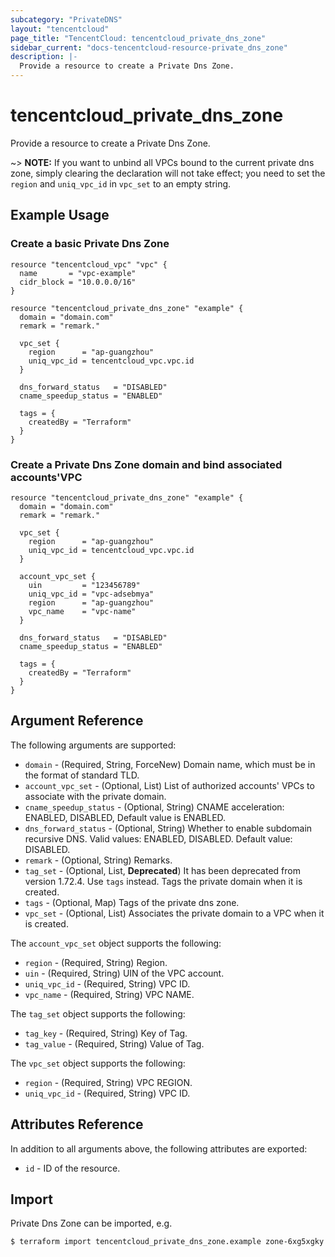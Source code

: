 ```yaml
---
subcategory: "PrivateDNS"
layout: "tencentcloud"
page_title: "TencentCloud: tencentcloud_private_dns_zone"
sidebar_current: "docs-tencentcloud-resource-private_dns_zone"
description: |-
  Provide a resource to create a Private Dns Zone.
---
```


# tencentcloud_private_dns_zone

Provide a resource to create a Private Dns Zone.

~> **NOTE:** If you want to unbind all VPCs bound to the current private dns zone, simply clearing the declaration will not take effect; you need to set the `region` and `uniq_vpc_id` in `vpc_set` to an empty string.

## Example Usage

### Create a basic Private Dns Zone

```hcl
resource "tencentcloud_vpc" "vpc" {
  name       = "vpc-example"
  cidr_block = "10.0.0.0/16"
}

resource "tencentcloud_private_dns_zone" "example" {
  domain = "domain.com"
  remark = "remark."

  vpc_set {
    region      = "ap-guangzhou"
    uniq_vpc_id = tencentcloud_vpc.vpc.id
  }

  dns_forward_status   = "DISABLED"
  cname_speedup_status = "ENABLED"

  tags = {
    createdBy = "Terraform"
  }
}
```

### Create a Private Dns Zone domain and bind associated accounts'VPC

```hcl
resource "tencentcloud_private_dns_zone" "example" {
  domain = "domain.com"
  remark = "remark."

  vpc_set {
    region      = "ap-guangzhou"
    uniq_vpc_id = tencentcloud_vpc.vpc.id
  }

  account_vpc_set {
    uin         = "123456789"
    uniq_vpc_id = "vpc-adsebmya"
    region      = "ap-guangzhou"
    vpc_name    = "vpc-name"
  }

  dns_forward_status   = "DISABLED"
  cname_speedup_status = "ENABLED"

  tags = {
    createdBy = "Terraform"
  }
}
```

## Argument Reference

The following arguments are supported:

* `domain` - (Required, String, ForceNew) Domain name, which must be in the format of standard TLD.
* `account_vpc_set` - (Optional, List) List of authorized accounts' VPCs to associate with the private domain.
* `cname_speedup_status` - (Optional, String) CNAME acceleration: ENABLED, DISABLED, Default value is ENABLED.
* `dns_forward_status` - (Optional, String) Whether to enable subdomain recursive DNS. Valid values: ENABLED, DISABLED. Default value: DISABLED.
* `remark` - (Optional, String) Remarks.
* `tag_set` - (Optional, List, **Deprecated**) It has been deprecated from version 1.72.4. Use `tags` instead. Tags the private domain when it is created.
* `tags` - (Optional, Map) Tags of the private dns zone.
* `vpc_set` - (Optional, List) Associates the private domain to a VPC when it is created.

The `account_vpc_set` object supports the following:

* `region` - (Required, String) Region.
* `uin` - (Required, String) UIN of the VPC account.
* `uniq_vpc_id` - (Required, String) VPC ID.
* `vpc_name` - (Required, String) VPC NAME.

The `tag_set` object supports the following:

* `tag_key` - (Required, String) Key of Tag.
* `tag_value` - (Required, String) Value of Tag.

The `vpc_set` object supports the following:

* `region` - (Required, String) VPC REGION.
* `uniq_vpc_id` - (Required, String) VPC ID.

## Attributes Reference

In addition to all arguments above, the following attributes are exported:

* `id` - ID of the resource.



## Import

Private Dns Zone can be imported, e.g.

```
$ terraform import tencentcloud_private_dns_zone.example zone-6xg5xgky
```

